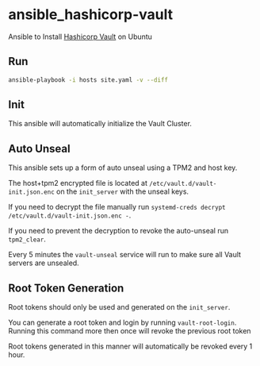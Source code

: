 # ansible_hashicorp-vault
Ansible to Install [Hashicorp Vault](https://www.vaultproject.io/) on Ubuntu

## Run

```bash
ansible-playbook -i hosts site.yaml -v --diff
```

## Init

This ansible will automatically initialize the Vault Cluster.

## Auto Unseal

This ansible sets up a form of auto unseal using a TPM2 and host key.

The host+tpm2 encrypted file is located at `/etc/vault.d/vault-init.json.enc` on the `init_server` with the unseal keys.

If you need to decrypt the file manually run `systemd-creds decrypt /etc/vault.d/vault-init.json.enc -`.

If you need to prevent the decryption to revoke the auto-unseal run `tpm2_clear`.

Every 5 minutes the `vault-unseal` service will run to make sure all Vault servers are unsealed.

## Root Token Generation

Root tokens should only be used and generated on the `init_server`.

You can generate a root token and login by running `vault-root-login`.
Running this command more then once will revoke the previous root token

Root tokens generated in this manner will automatically be revoked every 1 hour.